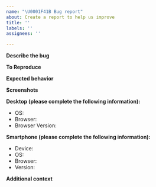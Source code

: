 ```yaml
---
name: "\U0001F41B Bug report"
about: Create a report to help us improve
title: ''
labels: ''
assignees: ''

---
```


<!--
Hello Gitcoiner!

Please use the template below for bugs found within Gitcoin.
If it is general support you need, reach out to us at
chat.gitcoin.co

Provide a general summary of the issue in the title above and use relevant fields below to define the problem.

-->

**Describe the bug**
<!-- A clear and concise description of what the bug is. -->

**To Reproduce**
<!-- Steps to reproduce the behavior. -->

**Expected behavior**
<!-- A clear and concise description of what you expected to happen. -->

**Screenshots**
<!-- If applicable, add screenshots to help explain your problem.) -->

**Desktop (please complete the following information):**

- OS:
- Browser:
- Browser Version:

**Smartphone (please complete the following information):**

- Device: 
- OS: 
- Browser:
- Version:

**Additional context**
